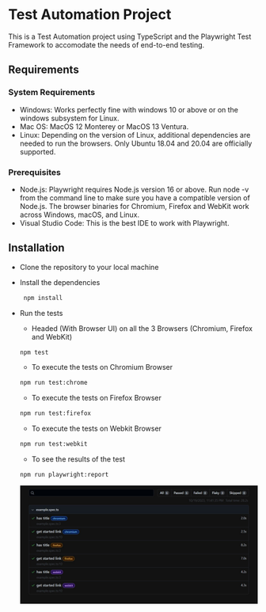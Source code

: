 # Test Automation Project

This is a Test Automation project using TypeScript and the Playwright Test Framework to accomodate the needs of end-to-end testing.

## Requirements

### System Requirements

- Windows: Works perfectly fine with windows 10 or above or on the windows subsystem for Linux.
- Mac OS: MacOS 12 Monterey or MacOS 13 Ventura.
- Linux: Depending on the version of Linux, additional dependencies are needed to run the browsers. Only Ubuntu 18.04 and 20.04 are officially supported.

### Prerequisites

- Node.js: Playwright requires Node.js version 16 or above. Run node -v from the command line to make sure you have a compatible version of Node.js. The browser binaries for Chromium, Firefox and WebKit work across Windows, macOS, and Linux.
- Visual Studio Code: This is the best IDE to work with Playwright.

## Installation

- Clone the repository to your local machine
- Install the dependencies

  ```bash
   npm install
  ```

- Run the tests

  - Headed (With Browser UI) on all the 3 Browsers
    (Chromium, Firefox and WebKit)

  ```bash
  npm test
  ```

  - To execute the tests on Chromium Browser

  ```bash
  npm run test:chrome
  ```

  - To execute the tests on Firefox Browser

  ```bash
  npm run test:firefox
  ```

  - To execute the tests on Webkit Browser

  ```bash
  npm run test:webkit
  ```

  - To see the results of the test

  ```bash
  npm run playwright:report
  ```

  ![Test Report](images/ShowReports.jpg)
